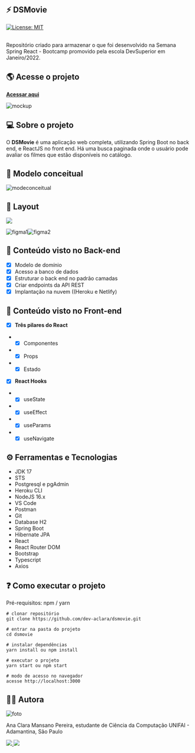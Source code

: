 ## ⚡️ **DSMovie**

[![License: MIT](https://img.shields.io/badge/License-MIT-green.svg)](https://github.com/dev-aclara/dsmovie/blob/main/LICENSE) 

<br>
Repositório criado para armazenar o que foi desenvolvido na Semana Spring React - Bootcamp promovido pela escola DevSuperior em Janeiro/2022.
<br>

## 🌎  Acesse o projeto
**[Acessar aqui](https://dev-aclara-dsmovie.netlify.app)**

![mockup](https://user-images.githubusercontent.com/57874018/149631541-a78daad3-fc6a-46c6-838d-17962e46c17b.png)



## 💻 Sobre o projeto 
O **DSMovie** é uma aplicação web completa, utilizando Spring Boot no back end, e ReactJS no front end. Há uma busca paginada onde o usuário pode avaliar os filmes que estão disponíveis no catálogo.
## 🔧 Modelo conceitual
![modeconceitual](https://user-images.githubusercontent.com/57874018/149631044-1e93303a-be21-4f08-bec9-115d73d9dfc3.png)

## 🎨 Layout

<a href="https://www.figma.com/file/hpQuzpGHq2MmrI87xnfMoT/DSMovie1?node-id=0%3A1"><img src="https://img.shields.io/badge/figma-%23F24E1E.svg?style=for-the-badge&logo=figma&logoColor=purple">
</a>

![figma1](https://user-images.githubusercontent.com/57874018/149632650-9ae66d9f-c065-41ba-9199-cd2a5d4ba3d2.png)![figma2](https://user-images.githubusercontent.com/57874018/149632651-a49e6c7a-f7a4-4ef3-8e3c-b2271f4e7736.png)

## 📖 Conteúdo visto no Back-end
- [x] Modelo de domínio
- [x] Acesso a banco de dados
- [x] Estruturar o back end no padrão camadas
- [x] Criar endpoints da API REST
- [x] Implantação na nuvem ((Heroku e Netlify)

## 📖 Conteúdo visto no Front-end
- [x] **Três pilares do React**
- - [x] Componentes
- - [x] Props
- - [x] Estado
- [x] **React Hooks**
- - [x] useState
- - [x] useEffect
- - [x] useParams
- - [x] useNavigate

## ⚙️ Ferramentas e Tecnologias
- JDK 17
- STS
- Postgresql e pgAdmin
- Heroku CLI
- NodeJS 16.x 
- VS Code
- Postman
- Git
- Database H2
- Spring Boot
- Hibernate JPA
- React
- React Router DOM
- Bootstrap
- Typescript
- Axios

## ❓ Como executar o projeto

Pré-requisitos: npm / yarn

```
# clonar repositório
git clone https://github.com/dev-aclara/dsmovie.git

# entrar na pasta do projeto 
cd dsmovie

# instalar dependências
yarn install ou npm install

# executar o projeto
yarn start ou npm start

# modo de acesso no navegador
acesse http://localhost:3000
```
## 👩‍💻 Autora

![foto](https://user-images.githubusercontent.com/57874018/149634003-6d5be3b7-bbbd-47aa-8bf0-06157bd42dca.png)

Ana Clara Mansano Pereira, estudante de Ciência da Computação UNIFAI - Adamantina, São Paulo

<a href="https://www.linkedin.com/in/ana-clara-mansano-5051011ab/"><img src="https://img.shields.io/badge/LinkedIn-0077B5?style=for-the-badge&logo=linkedin&logoColor=white">
</a>
<a href="https://github.com/dev-aclara"><img src="https://img.shields.io/badge/GitHub-100000?style=for-the-badge&logo=github&logoColor=white">
</a>
